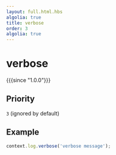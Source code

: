```yaml
---
layout: full.html.hbs
algolia: true
title: verbose
order: 3
algolia: true
---
```


# verbose

{{{since "1.0.0"}}}

## Priority

`3` (ignored by default)

## Example 

```js
context.log.verbose('verbose message');
```
